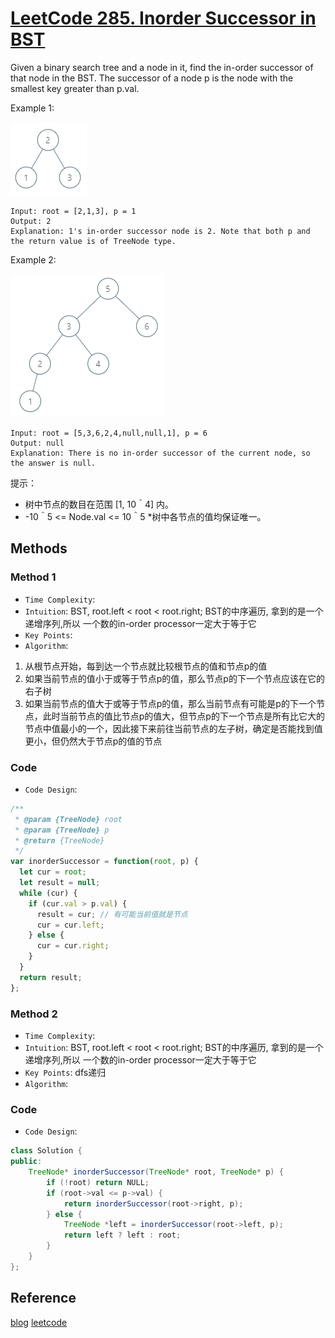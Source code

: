 # [LeetCode 285. Inorder Successor in BST]()

Given a binary search tree and a node in it, find the in-order successor of that node in the BST.
The successor of a node p is the node with the smallest key greater than p.val.

Example 1:

![4](../,./../../Image/4.png)

```
Input: root = [2,1,3], p = 1
Output: 2
Explanation: 1's in-order successor node is 2. Note that both p and the return value is of TreeNode type.
```

Example 2:

![5](../,./../../Image/5.png)

```
Input: root = [5,3,6,2,4,null,null,1], p = 6
Output: null
Explanation: There is no in-order successor of the current node, so the answer is null.
```

提示：

* 树中节点的数目在范围 [1, 10＾4] 内。
* -10＾5 <= Node.val <= 10＾5
*树中各节点的值均保证唯一。

## Methods

### Method 1

* `Time Complexity`:
* `Intuition`: BST, root.left < root < root.right; BST的中序遍历, 拿到的是一个递增序列,所以 一个数的in-order processor一定大于等于它
* `Key Points`:
* `Algorithm`:

1. 从根节点开始，每到达一个节点就比较根节点的值和节点p的值
2. 如果当前节点的值小于或等于节点p的值，那么节点p的下一个节点应该在它的右子树
3. 如果当前节点的值大于或等于节点p的值，那么当前节点有可能是p的下一个节点，此时当前节点的值比节点p的值大，但节点p的下一个节点是所有比它大的节点中值最小的一个，因此接下来前往当前节点的左子树，确定是否能找到值更小，但仍然大于节点p的值的节点

### Code

* `Code Design`:

```javascript
/**
 * @param {TreeNode} root
 * @param {TreeNode} p
 * @return {TreeNode}
 */
var inorderSuccessor = function(root, p) {
  let cur = root;
  let result = null;
  while (cur) {
    if (cur.val > p.val) {
      result = cur; // 有可能当前值就是节点
      cur = cur.left;
    } else {
      cur = cur.right;
    }
  }
  return result;
};
```

### Method 2

* `Time Complexity`:
* `Intuition`: BST, root.left < root < root.right; BST的中序遍历, 拿到的是一个递增序列,所以 一个数的in-order processor一定大于等于它
* `Key Points`: dfs递归
* `Algorithm`:

### Code

* `Code Design`:


```java
class Solution {
public:
    TreeNode* inorderSuccessor(TreeNode* root, TreeNode* p) {
        if (!root) return NULL;
        if (root->val <= p->val) {
            return inorderSuccessor(root->right, p);
        } else {
            TreeNode *left = inorderSuccessor(root->left, p);
            return left ? left : root;
        }
    }
};
```

## Reference

[blog](https://www.cnblogs.com/grandyang/p/5306162.html)
[leetcode](https://leetcode-cn.com/problems/P5rCT8/solution/shi-jian-fu-za-du-wei-ceng-gao-de-jie-fa-fheg/)
